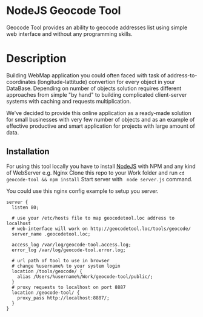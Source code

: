 NodeJS Geocode Tool
============

Geocode Tool provides an ability to geocode addresses list using simple web interface and without any programming skills.

Description
============

Building WebMap application you could often faced with task of address-to-coordinates (longitude-lattitude) convertion for every object in your DataBase.
Depending on number of objects solution requires different approaches from simple "by hand" to building complicated client-server systems with caching and requests multiplication.

We've decided to provide this online application as a ready-made solution for small businesses with very few number of objects
and as an example of effective productive and smart application for projects with large amount of data.

Installation
------------
For using this tool locally you have to install <a href="https://nodejs.org/">NodeJS</a> with NPM and any kind of WebServer e.g. Nginx
Clone this repo to your Work folder and run ```cd geocode-tool && npm install```
Start server with ``` node server.js``` command.

You could use this nginx config example to setup you server.
```
server {
  listen 80;

  # use your /etc/hosts file to map geocodetool.loc address to localhost
  # web-interface will work on http://geocodetool.loc/tools/geocode/
  server_name .geocodetool.loc;

  access_log /var/log/geocode-tool.access.log;
  error_log /var/log/geocode-tool.error.log;

  # url path of tool to use in browser
  # change %username% to your system login
  location /tools/geocode/ {
    alias /Users/%username%/Work/geocode-tool/public/;
  }
  # proxy requests to localhost on port 8887
  location /geocode-tool/ {
    proxy_pass http://localhost:8887/;
  }
}
```

